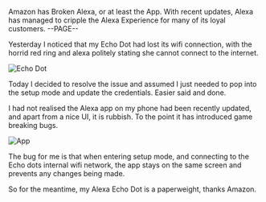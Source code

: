 Amazon has Broken Alexa, or at least the App.
With recent updates, Alexa has managed to cripple the Alexa Experience for many of its loyal customers.
--PAGE--

Yesterday I noticed that my Echo Dot had lost its wifi connection, with the horrid red ring and alexa politely stating she cannot connect to the internet.

![Echo Dot](https://pisces.bbystatic.com/image2/BestBuy_US/images/products/5578/5578851_sd.jpg;maxHeight=400;maxWidth=550)

Today I decided to resolve the issue and assumed I just needed to pop into the setup mode and update the credentials. Easier said and done.

I had not realised the Alexa app on my phone had been recently updated, and apart from a nice UI, it is rubbish. To the point it has introduced game breaking bugs.

![App](https://icdn2.digitaltrends.com/image/amazon-alexa-app-for-ios-720x720.jpg)

The bug for me is that when entering setup mode, and connecting to the Echo dots internal wifi network, the app stays on the same screen and prevents any changes being made.

So for the meantime, my Alexa Echo Dot is a paperweight, thanks Amazon.

